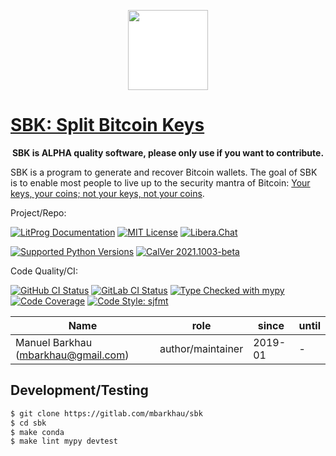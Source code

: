 <div align="center">
<p align="center">
  <a href="https://github.com/mbarkhau/sbk">
    <img src="https://sbk.dev/logo_1024.png" height=128 style="background: white;">
  </a>
</p>
</div>

# [SBK: Split Bitcoin Keys][repo_ref]

<p align="center">
<b>SBK is ALPHA quality software, please only use if you want to contribute.</b>
</p>

SBK is a program to generate and recover Bitcoin wallets. The goal of SBK is to enable most people to live up to the security mantra of Bitcoin: [Your keys, your coins; not your keys, not your coins][href_yt_held_storing_btc].

[href_yt_held_storing_btc]: https://www.youtube.com/watch?v=5WWfQM0SFXQ

Project/Repo:

[![LitProg Documentation][docs_img]][docs_ref]
[![MIT License][license_img]][license_ref]
[![Libera.Chat][liberachat_img]][liberachat_ref]

[![Supported Python Versions][pyversions_img]][pyversions_ref]
[![CalVer 2021.1003-beta][version_img]][version_ref]

Code Quality/CI:

[![GitHub CI Status][github_build_img]][github_build_ref]
[![GitLab CI Status][gitlab_build_img]][gitlab_build_ref]
[![Type Checked with mypy][mypy_img]][mypy_ref]
[![Code Coverage][codecov_img]][codecov_ref]
[![Code Style: sjfmt][style_img]][style_ref]

| Name                                | role              | since   | until |
| ----------------------------------- | ----------------- | ------- | ----- |
| Manuel Barkhau (mbarkhau@gmail.com) | author/maintainer | 2019-01 | -     |


## Development/Testing

```bash
$ git clone https://gitlab.com/mbarkhau/sbk
$ cd sbk
$ make conda
$ make lint mypy devtest
```


[docs_img]: https://img.shields.io/badge/LitProg-Docs-white
[docs_ref]: https://sbk.dev/docs

[repo_ref]: https://gitlab.com/mbarkhau/sbk

[liberachat_img]: https://img.shields.io/static/v1.svg?label=Libera.Chat&labelColor=55d&message=%23SBK&color=f3b
[liberachat_ref]: https://web.libera.chat/#sbk

[github_build_img]: https://github.com/mbarkhau/sbk/workflows/CI/badge.svg
[github_build_ref]: https://github.com/mbarkhau/sbk/actions?query=workflow%3ACI

[gitlab_build_img]: https://gitlab.com/mbarkhau/sbk/badges/master/pipeline.svg
[gitlab_build_ref]: https://gitlab.com/mbarkhau/sbk/pipelines

[codecov_img]: https://gitlab.com/mbarkhau/sbk/badges/master/coverage.svg
[codecov_ref]: https://mbarkhau.gitlab.io/sbk/cov

[license_img]: https://img.shields.io/badge/License-MIT-blue.svg
[license_ref]: https://gitlab.com/mbarkhau/sbk/blob/master/LICENSE

[mypy_img]: https://img.shields.io/badge/mypy-checked-green.svg
[mypy_ref]: https://mbarkhau.gitlab.io/sbk/mypycov

[style_img]: https://img.shields.io/badge/code%20style-%20sjfmt-f71.svg
[style_ref]: https://gitlab.com/mbarkhau/straitjacket/

[version_img]: https://img.shields.io/badge/CalVer-2021.1003--beta-blue.svg
[version_ref]: https://pypi.org/project/pycalver/

[pyversions_img]: https://img.shields.io/pypi/pyversions/sbk.svg
[pyversions_ref]: https://pypi.python.org/pypi/sbk
